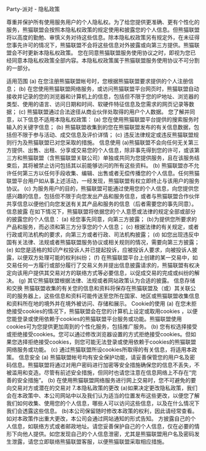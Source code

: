 Party-派对 - 隐私政策

尊重并保护所有使用服务用户的个人隐私权。为了给您提供更准确、更有个性化的服务，熊猫联盟会按照本隐私权政策的规定使用和披露您的个人信息。但熊猫联盟将以高度的勤勉、审慎义务对待这些信息。除本隐私权政策另有规定外，在未征得您事先许可的情况下，熊猫联盟不会将这些信息对外披露或向第三方提供。熊猫联盟会不时更新本隐私权政策。 您在同意熊猫联盟服务使用协议之时，即视为您已经同意本隐私权政策全部内容。本隐私权政策属于熊猫联盟服务使用协议不可分割的一部分。

适用范围 (a) 在您注册熊猫联盟帐号时，您根据熊猫联盟要求提供的个人注册信息； (b) 在您使用熊猫联盟网络服务，或访问熊猫联盟平台网页时，熊猫联盟自动接收并记录的您的浏览器和计算机上的信息，包括但不限于您的IP地址、浏览器的类型、使用的语言、访问日期和时间、软硬件特征信息及您需求的网页记录等数据； (c) 熊猫联盟通过合法途径从商业伙伴处取得的用户个人数据。 您了解并同意，以下信息不适用本隐私权政策： (a) 您在使用熊猫联盟平台提供的搜索服务时输入的关键字信息； (b) 熊猫联盟收集到的您在熊猫联盟发布的有关信息数据，包括但不限于参与活动、成交信息及评价详情； (c) 违反法律规定或违反熊猫联盟规则行为及熊猫联盟已对您采取的措施。 信息使用 (a)熊猫联盟不会向任何无关第三方提供、出售、出租、分享或交易您的个人信息，除非事先得到您的许可，或该第三方和熊猫联盟（含熊猫联盟关联公司）单独或共同为您提供服务，且在该服务结束后，其将被禁止访问包括其以前能够访问的所有这些资料。 (b) 熊猫联盟亦不允许任何第三方以任何手段收集、编辑、出售或者无偿传播您的个人信息。任何熊猫联盟平台用户如从事上述活动，一经发现，熊猫联盟有权立即终止与该用户的服务协议。 (c) 为服务用户的目的，熊猫联盟可能通过使用您的个人信息，向您提供您感兴趣的信息，包括但不限于向您发出产品和服务信息，或者与熊猫联盟合作伙伴共享信息以便他们向您发送有关其产品和服务的信息（后者需要您的事先同意）。 信息披露 在如下情况下，熊猫联盟将依据您的个人意愿或法律的规定全部或部分的披露您的个人信息： (a) 经您事先同意，向第三方披露； (b)为提供您所要求的产品和服务，而必须和第三方分享您的个人信息； (c) 根据法律的有关规定，或者行政或司法机构的要求，向第三方或者行政、司法机构披露； (d) 如您出现违反中国有关法律、法规或者熊猫联盟服务协议或相关规则的情况，需要向第三方披露； (e) 如您是适格的知识产权投诉人并已提起投诉，应被投诉人要求，向被投诉人披露，以便双方处理可能的权利纠纷； (f) 在熊猫联盟平台上创建的某一交易中，如交易任何一方履行或部分履行了交易义务并提出信息披露请求的，熊猫联盟有权决定向该用户提供其交易对方的联络方式等必要信息，以促成交易的完成或纠纷的解决。 (g) 其它熊猫联盟根据法律、法规或者网站政策认为合适的披露。 信息存储和交换 熊猫联盟收集的有关您的信息和资料将保存在熊猫联盟及（或）其关联公司的服务器上，这些信息和资料可能传送至您所在国家、地区或熊猫联盟收集信息和资料所在地的境外并在境外被访问、存储和展示。 Cookie的使用 (a) 在您未拒绝接受cookies的情况下，熊猫联盟会在您的计算机上设定或取用cookies ，以便您能登录或使用依赖于cookies的熊猫联盟平台服务或功能。熊猫联盟使用cookies可为您提供更加周到的个性化服务，包括推广服务。 (b) 您有权选择接受或拒绝接受cookies。您可以通过修改浏览器设置的方式拒绝接受cookies。但如果您选择拒绝接受cookies，则您可能无法登录或使用依赖于cookies的熊猫联盟网络服务或功能。 (c) 通过熊猫联盟所设cookies所取得的有关信息，将适用本政策。 信息安全 (a) 熊猫联盟帐号均有安全保护功能，请妥善保管您的用户名及密码信息。熊猫联盟将通过对用户密码进行加密等安全措施确保您的信息不丢失，不被滥用和变造。尽管有前述安全措施，但同时也请您注意在信息网络上不存在“完善的安全措施”。 (b) 在使用熊猫联盟网络服务进行网上交易时，您不可避免的要向交易对方或潜在的交易对 7.本隐私政策的更改 (a)如果决定更改隐私政策，我们会在本政策中、本公司网站中以及我们认为适当的位置发布这些更改，以便您了解我们如何收集、使用您的个人信息，哪些人可以访问这些信息，以及在什么情况下我们会透露这些信息。 (b)本公司保留随时修改本政策的权利，因此请经常查看。如对本政策作出重大更改，本公司会通过网站通知的形式告知。 方披露自己的个人信息，如联络方式或者邮政地址。请您妥善保护自己的个人信息，仅在必要的情形下向他人提供。如您发现自己的个人信息泄密，尤其是熊猫联盟用户名及密码发生泄露，请您立即联络熊猫联盟客服，以便熊猫联盟采取相应措施。
